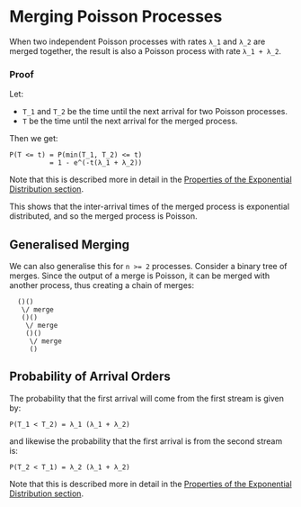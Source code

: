 # Merging Poisson Processes

When two independent Poisson processes with rates `λ_1` and `λ_2` are merged together, the result is also a Poisson process with rate `λ_1 + λ_2`.

### Proof

Let:

- `T_1` and `T_2` be the time until the next arrival for two Poisson processes.
- `T` be the time until the next arrival for the merged process.

Then we get:

```
P(T <= t) = P(min(T_1, T_2) <= t)
          = 1 - e^(-t(λ_1 + λ_2))
```

Note that this is described more in detail in the [Properties of the Exponential Distribution section](./properties-of-the-exponential-distribution.md).

This shows that the inter-arrival times of the merged process is exponential distributed, and so the merged process is Poisson.

## Generalised Merging

We can also generalise this for `n >= 2` processes. Consider a binary tree of merges. Since the output of a merge is Poisson, it can be merged with another process, thus creating a chain of merges:

```
  ()()
   \/ merge
   ()()
    \/ merge
    ()()
     \/ merge
     ()
```

## Probability of Arrival Orders

The probability that the first arrival will come from the first stream is given by:

```
P(T_1 < T_2) = λ_1 (λ_1 + λ_2)
```

and likewise the probability that the first arrival is from the second stream is:

```
P(T_2 < T_1) = λ_2 (λ_1 + λ_2)
```

Note that this is described more in detail in the [Properties of the Exponential Distribution section](./properties-of-the-exponential-distribution.md).
